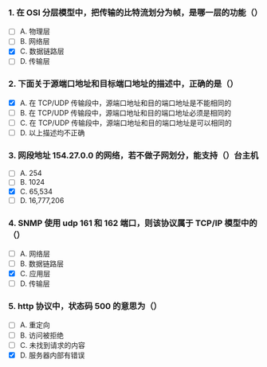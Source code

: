 ### 1. 在 OSI 分层模型中，把传输的比特流划分为帧，是哪一层的功能（）
- [ ] A. 物理层
- [ ] B. 网络层
- [x] C. 数据链路层
- [ ] D. 传输层

### 2. 下面关于源端口地址和目标端口地址的描述中，正确的是（）
- [x] A. 在 TCP/UDP 传输段中，源端口地址和目的端口地址是不能相同的
- [ ] B. 在 TCP/UDP 传输段中，源端口地址和目的端口地址必须是相同的
- [ ] C. 在 TCP/UDP 传输段中，源端口地址和目的端口地址是可以相同的
- [ ] D. 以上描述均不正确

### 3. 网段地址 154.27.0.0 的网络，若不做子网划分，能支持（）台主机
- [ ] A. 254
- [ ] B. 1024
- [x] C. 65,534
- [ ] D. 16,777,206

### 4. SNMP 使用 udp 161 和 162 端口，则该协议属于 TCP/IP 模型中的（）
- [ ] A. 网络层
- [ ] B. 数据链路层
- [x] C. 应用层
- [ ] D. 传输层

### 5. http 协议中，状态码 500 的意思为（）
- [ ] A. 重定向
- [ ] B. 访问被拒绝
- [ ] C. 未找到请求的内容
- [x] D. 服务器内部有错误
